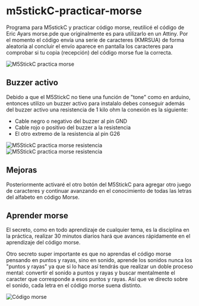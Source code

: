 # m5stickC-practicar-morse
Programa para M5stickC y practicar código morse, reutilicé el código de Eric Ayars morse.pde que originalmente es para utilizarlo en un Attiny. Por el momento el código envía una serie de caracteres (KMRSUA) de forma aleatoria al concluir el envío aparece en pantalla los caracteres para comprobar si tu copia (recepción) del código morse fue la correcta.


![M5StickC practica morse](https://www.emilio.com.mx/imagenes/m5stickc-morse-01.jpg)

## Buzzer activo
Debido a que el M5StickC no tiene una función de "tone" como en arduino, entonces utilizo un buzzer activo para instalalo debes conseguir además del buzzer activo una resistencia de 1 kilo ohm la conexión es la siguiente:

* Cable negro o negativo del buzzer al pin GND
* Cable rojo o positivo del buzzer a la resistencia
* El otro extremo de la resistencia al pin G26

![M5StickC practica morse resistencia](https://www.emilio.com.mx/imagenes/m5stickc-morse-02.jpg)
![M5StickC practica morse resistencia](https://www.emilio.com.mx/imagenes/m5stickc-morse-03.jpg)


## Mejoras
Posteriormente activaré el otro botón del M5StickC para agregar otro juego de caracteres y continuar avanzando en el conocimiento de todas las letras del alfabeto en código Morse.

## Aprender morse
El secreto, como en todo aprendizaje de cualquier tema, es la disciplina en la práctica, realizar 30 minutos diarios hará que avances rápidamente en el aprendizaje del código morse. 

Otro secreto super importante es que no aprendas el código morse pensando en puntos y rayas, sino en sonido, aprende los sonidos nunca los "puntos y rayas" ya que si lo hace así tendrás que realizar un doble proceso mental: convertir el sonido a puntos y rayas y buscar mentalmente el caracter que corresponde a esos puntos y rayas. Así que ve directo sobre el sonido, cada letra en el código morse suena distinto.

![Código morse](https://www.emilio.com.mx/diy/aprende-morse.png)



